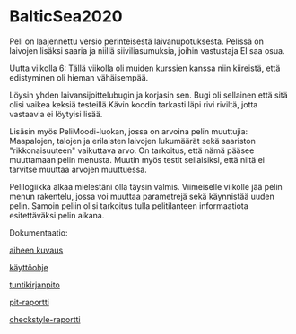 ﻿# BalticSea2020

Peli on laajennettu versio perinteisestä laivanupotuksesta. Pelissä on laivojen lisäksi saaria ja niillä siiviliasumuksia, joihin vastustaja EI saa osua.

Uutta viikolla 6:
Tällä viikolla oli muiden kurssien kanssa niin kiireistä, että edistyminen oli hieman vähäisempää.

Löysin yhden laivansijoittelubugin ja korjasin sen. Bugi oli sellainen että sitä olisi vaikea keksiä testeillä.Kävin koodin tarkasti läpi rivi riviltä, jotta vastaavia ei löytyisi lisää.

Lisäsin myös PeliMoodi-luokan, jossa on arvoina pelin muuttujia: Maapalojen, talojen ja erilaisten laivojen lukumäärät sekä saariston "rikkonaisuuteen" vaikuttava arvo. On tarkoitus, että nämä pääsee muuttamaan pelin menusta. Muutin myös testit sellaisiksi, että niitä ei tarvitse muuttaa arvojen muuttuessa.

Pelilogiikka alkaa mielestäni olla täysin valmis. Viimeiselle viikolle jää pelin menun rakentelu, jossa voi muuttaa parametrejä sekä käynnistää uuden pelin. Samoin peliin olisi tarkoitus tulla pelitilanteen informaatiota esitettäväksi pelin aikana.

Dokumentaatio:

[aiheen kuvaus](dokumentaatio/aiheenKuvausJaRakenne.md)

[käyttöohje](dokumentaatio/kayttoohjeet.md)

[tuntikirjanpito](dokumentaatio/tuntikirjanpito.md)

[pit-raportti](https://htmlpreview.github.io/?https://github.com/tuppatar/BalticSea2020/blob/master/dokumentaatio/pit-raportti/index.html)

[checkstyle-raportti](https://htmlpreview.github.io/?https://github.com/tuppatar/BalticSea2020/blob/master/dokumentaatio/checkstyle-raportti/checkstyle.html)

